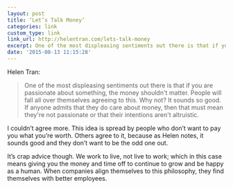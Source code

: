 ```yaml
---
layout: post
title: ‘Let’s Talk Money’
categories: link
custom_type: link
link_url: http://helentran.com/lets-talk-money
excerpt: One of the most displeasing sentiments out there is that if you are passionate about something, the money shouldn't matter. People will fall all over themselves agreeing to this.
date: '2015-08-13 11:15:28'
---
```

Helen Tran:

> One of the most displeasing sentiments out there is that if you are passionate about something, the money shouldn't matter. People will fall all over themselves agreeing to this. Why not? It sounds so good. If anyone admits that they do care about money, then that must mean they're not passionate or that their intentions aren't altruistic.

I couldn’t agree more. This idea is spread by people who don’t want to pay you what you’re worth. Others agree to it, because as Helen notes, it sounds good and they don’t want to be the odd one out.

It’s crap advice though. We work to live, not live to work; which in this case means giving you the money and time off to continue to grow and be happy as a human. When companies align themselves to this philosophy, they find themselves with better employees.
